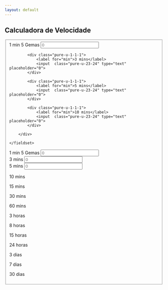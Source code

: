```yaml
---
layout: default
---
```


## Calculadora de Velocidade

<form class="pure-form pure-form-stacked">
    <fieldset>
        <div class="pure-g">
            <div class="pure-u-1-1-1">
                <label for="min">1 min  <span class="label-pen">5 Gemas</span> </label>
                <input  class="pure-u-23-24" type="text" placeholder="0">
            </div>

            <div class="pure-u-1-1-1">
                <label for="min">3 mins</label>
                <input  class="pure-u-23-24" type="text" placeholder="0">
            </div>

            <div class="pure-u-1-1-1">
                <label for="min">5 mins</label>
                <input  class="pure-u-23-24" type="text" placeholder="0">
            </div>

            <div class="pure-u-1-1-1">
                <label for="min">10 mins</label>
                <input  class="pure-u-23-24" type="text" placeholder="0">
            </div>

        </div>

    </fieldset>
</form>

<div class="pure-g">
    <div class="pure-u-1 pure-u-md-1-3">
        <label for="min">1 min  <span class="label-pen">5 Gemas</span> </label>
        <input id="min" class="pure-u-23-24" type="text" placeholder="0">
    </div>
    <div class="pure-u-1 pure-u-md-1-3">
        <label for="min">3 mins</label>
        <input id="min" class="pure-u-23-24" type="text" placeholder="0">
    </div>
    <div class="pure-u-1 pure-u-md-1-3">
        <label for="min">5 mins</label>
        <input id="min" class="pure-u-23-24" type="text" placeholder="0">
    </div>
    <div class="pure-u-1-3"><p>10 mins</p></div>
    <div class="pure-u-1-3"><p>15 mins</p></div>
    <div class="pure-u-1-3"><p>30 mins</p></div>
    <div class="pure-u-1-3"><p>60 mins</p></div>
    <div class="pure-u-1-3"><p>3 horas</p></div>
    <div class="pure-u-1-3"><p>8 horas</p></div>
    <div class="pure-u-1-3"><p>15 horas</p></div>
    <div class="pure-u-1-3"><p>24 horas</p></div>
    <div class="pure-u-1-3"><p>3 dias</p></div>
    <div class="pure-u-1-3"><p>7 dias</p></div>
    <div class="pure-u-1-3"><p>30 dias</p></div>
</div>
